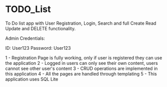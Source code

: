 # TODO_List
To Do list app with User Registration, Login, Search and full Create Read Update and DELETE functionality.

Admin Credentials:

ID: User123
Password: User123

1 - Registration Page is fully working, only if user is registered they can use the application
2 - Logged in users can only see their own content, users cannot see other user's content
3 - CRUD operations are implemented in this application
4 - All the pages are handled through templating 
5 - This application uses SQL Lite
